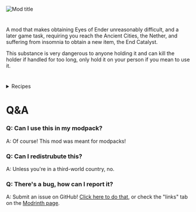 ![Mod title](https://kckarnige.github.io/res/oyeb.png)
#

A mod that makes obtaining Eyes of Ender unreasonably difficult, and a later game task, requiring you reach the Ancient Cities, the Nether, and suffering from insomnia to obtain a new item, the End Catalyst.

This substance is very dangerous to anyone holding it and can kill the holder if handled for too long, only hold it on your person if you mean to use it.


#
<details>
  <summary>Recipes</summary>
  
![End Catalyst recipe](https://raw.githubusercontent.com/kckarnige/OpenYourEye/main/oyerecipe.png)

![Eye of Ender recipe](https://raw.githubusercontent.com/kckarnige/OpenYourEye/main/oyerecipe2.png)
  
</details>

#

# Q&A 

### Q: Can I use this in my modpack?
A: Of course! This mod was meant for modpacks!

### Q: Can I redistrubute this?
A: Unless you're in a third-world country, no.

### Q: There's a bug, how can I report it?
A: Submit an issue on GitHub! [Click here to do that](https://github.com/kckarnige/OpenYourEye/labels), or check the "links" tab on the [Modrinth page](https://modrinth.com/mod/open-your-eye).